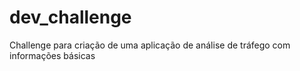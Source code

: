 # dev_challenge
Challenge para criação de uma aplicação de análise de tráfego com informações básicas
